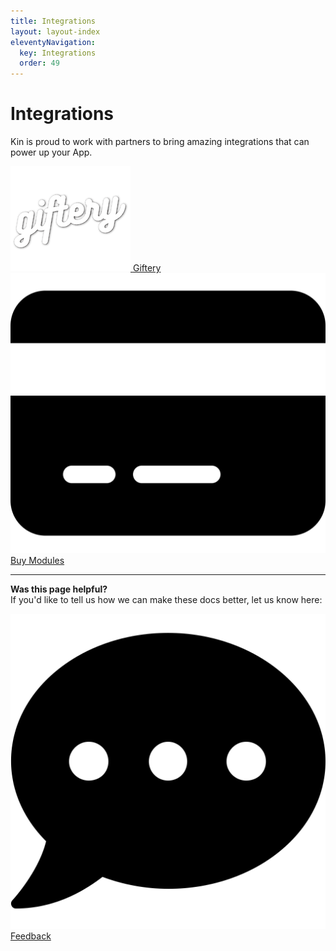 ```yaml
---
title: Integrations
layout: layout-index
eleventyNavigation:
  key: Integrations
  order: 49
---
```



# Integrations

Kin is proud to work with partners to bring amazing integrations that can power up your App.

<div class='navIcons'>
  <a href='/integrations/giftery/'><div class='navIcon'>
    <img class='navIcon-icon gifteryIcon image-logo' alt='Giftery' src='./images/GifteryLogo.png'>
    <span class='navIcon-text image-logo-text'>Giftery</span>
  </div></a>
  <a href='/integrations/buy-modules/'><div class='navIcon'>
    <img class='navIcon-icon' alt='Buy Modules' src='./images/credit-card-solid.svg'>
    <span class='navIcon-text'>Buy Modules</span>
  </div></a>
</div>

***
**Was this page helpful?**<br/>
If you'd like to tell us how we can make these docs better, let us know here:

<div class='navIcons'>
  <a href='https://forms.gle/qhjcDJR59v8RJsaY7' target='_blank'><div class='navIcon'>
    <img class='navIcon-icon' alt='Developer' src='../essentials/images/comment-dots-solid.svg'>
    <span class='navIcon-text'>Feedback</span>
  </div></a>
</div>